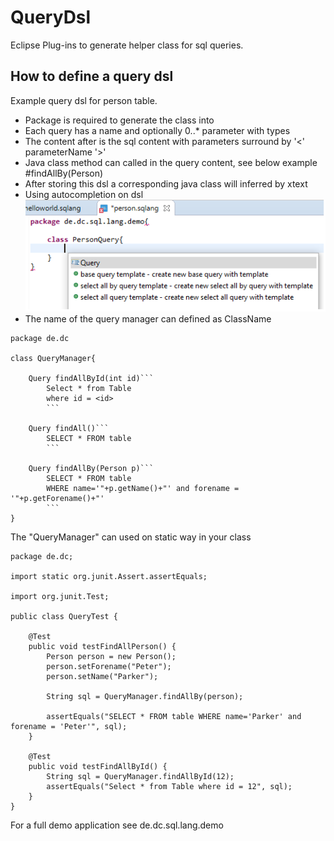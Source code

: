 # QueryDsl
Eclipse Plug-ins to generate helper class for sql queries.

## How to define a query dsl
Example query dsl for person table.
* Package is required to generate the class into
* Each query has a name and optionally 0..* parameter with types
* The content after is the sql content with parameters surround by '<' parameterName '>'
* Java class method can called in the query content, see below example #findAllBy(Person)
* After storing this dsl a corresponding java class will inferred by xtext
* Using autocompletion on dsl ![Autocomplete](https://github.com/chqu1012/QueryDsl/blob/master/de.dc.sql.lang.build/images/AutoCompletion.png)
* The name of the query manager can defined as ClassName
```
package de.dc
 
class QueryManager{
	 
	Query findAllById(int id)```
		Select * from Table
		where id = <id>
		```

	Query findAll()```
		SELECT * FROM table
		```	

	Query findAllBy(Person p)```
		SELECT * FROM table
		WHERE name='"+p.getName()+"' and forename = '"+p.getForename()+"'
		```	
} 
```
The "QueryManager" can used on static way in your class
```
package de.dc;

import static org.junit.Assert.assertEquals;

import org.junit.Test;

public class QueryTest {

	@Test
	public void testFindAllPerson() {
		Person person = new Person();
		person.setForename("Peter");
		person.setName("Parker");

		String sql = QueryManager.findAllBy(person);
		
		assertEquals("SELECT * FROM table WHERE name='Parker' and forename = 'Peter'", sql);
	}

	@Test
	public void testFindAllById() {
		String sql = QueryManager.findAllById(12);
		assertEquals("Select * from Table where id = 12", sql);
	}
}
```
For a full demo application see de.dc.sql.lang.demo
